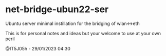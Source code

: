 # net-bridge-ubun22-ser
Ubuntu server minimal instillation for the bridging of wlan&lt;->eth

This is for personal notes and ideas but your welcome to use at your own peril

@IT5J05h - 29/01/2023 04:30
